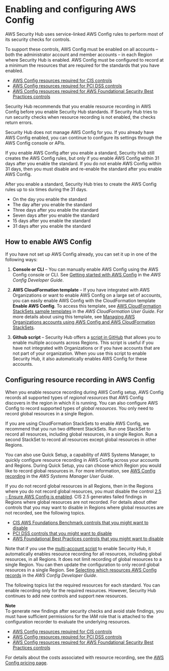 # Enabling and configuring AWS Config<a name="securityhub-prereq-config"></a>

AWS Security Hub uses service\-linked AWS Config rules to perform most of its security checks for controls\.

To support these controls, AWS Config must be enabled on all accounts – both the administrator account and member accounts – in each Region where Security Hub is enabled\. AWS Config must be configured to record at a minimum the resources that are required for the standards that you have enabled\.
+ [AWS Config resources required for CIS controls](securityhub-standards-cis-config-resources.md)
+ [AWS Config resources required for PCI DSS controls](securityhub-standards-pci-config-resources.md)
+ [AWS Config resources required for AWS Foundational Security Best Practices controls](standards-fsbp-config-resources.md)

Security Hub recommends that you enable resource recording in AWS Config before you enable Security Hub standards\. If Security Hub tries to run security checks when resource recording is not enabled, the checks return errors\.

Security Hub does not manage AWS Config for you\. If you already have AWS Config enabled, you can continue to configure its settings through the AWS Config console or APIs\.

If you enable AWS Config after you enable a standard, Security Hub still creates the AWS Config rules, but only if you enable AWS Config within 31 days after you enable the standard\. If you do not enable AWS Config within 31 days, then you must disable and re\-enable the standard after you enable AWS Config\.

After you enable a standard, Security Hub tries to create the AWS Config rules up to six times during the 31 days\.
+ On the day you enable the standard
+ The day after you enable the standard
+ Three days after you enable the standard
+ Seven days after you enable the standard
+ 15 days after you enable the standard
+ 31 days after you enable the standard

## How to enable AWS Config<a name="config-how-to-enable"></a>

If you have not set up AWS Config already, you can set it up in one of the following ways:

1. **Console or CLI** – You can manually enable AWS Config using the AWS Config console or CLI\. See [Getting started with AWS Config](https://docs.aws.amazon.com/config/latest/developerguide/getting-started.html) in the *AWS Config Developer Guide*\.

1. **AWS CloudFormation template** – If you have integrated with AWS Organizations or want to enable AWS Config on a large set of accounts, you can easily enable AWS Config with the CloudFormation template **Enable AWS Config**\. To access this template, see [AWS CloudFormation StackSets sample templates](https://docs.aws.amazon.com/AWSCloudFormation/latest/UserGuide/stacksets-sampletemplates.html) in the *AWS CloudFormation User Guide*\. For more details about using this template, see [Managing AWS Organizations accounts using AWS Config and AWS CloudFormation StackSets](http://aws.amazon.com/blogs/mt/managing-aws-organizations-accounts-using-aws-config-and-aws-cloudformation-stacksets/)\.

1. **Github script** – Security Hub offers a [script in GitHub](https://github.com/awslabs/aws-securityhub-multiaccount-scripts) that allows you to enable multiple accounts across Regions\. This script is useful if you have not integrated with Organizations or if you have accounts that are not part of your organization\. When you use this script to enable Security Hub, it also automatically enables AWS Config for these accounts\.

## Configuring resource recording in AWS Config<a name="config-resource-recording"></a>

When you enable resource recording during AWS Config setup, AWS Config records all supported types of *regional resources* that AWS Config discovers in the region in which it is running\. You can also configure AWS Config to record supported types of *global resources*\. You only need to record global resources in a single Region\.

If you are using CloudFormation StackSets to enable AWS Config, we recommend that you run two different StackSets\. Run one StackSet to record all resources, including global resources, in a single Region\. Run a second StackSet to record all resources except global resources in other Regions\.

You can also use Quick Setup, a capability of AWS Systems Manager, to quickly configure resource recording in AWS Config across your accounts and Regions\. During Quick Setup, you can choose which Region you would like to record global resources in\. For more information, see [AWS Config recording](https://docs.aws.amazon.com/systems-manager/latest/userguide/quick-setup-config.html) in the *AWS Systems Manager User Guide*\.

If you do not record global resources in all Regions, then in the Regions where you do not record global resources, you must disable the control [2\.5 – Ensure AWS Config is enabled](securityhub-cis-controls.md#securityhub-cis-controls-2.5)\. CIS 2\.5 generates failed findings in Regions where global resources are not recorded\. For details about other controls that you may want to disable in Regions where global resources are not recorded, see the following topics\.
+ [CIS AWS Foundations Benchmark controls that you might want to disable](securityhub-standards-cis-to-disable.md)
+ [PCI DSS controls that you might want to disable](securityhub-standards-pcidss-to-disable.md)
+ [AWS Foundational Best Practices controls that you might want to disable](securityhub-standards-fsbp-to-disable.md)

Note that if you use the [multi\-account script](https://github.com/awslabs/aws-securityhub-multiaccount-scripts) to enable Security Hub, it automatically enables resource recording for all resources, including global resources, in all Regions\. It does not limit recording of global resources to a single Region\. You can then update the configuration to only record global resources in a single Region\. See [Selecting which resources AWS Config records](https://docs.aws.amazon.com/config/latest/developerguide/select-resources.html) in the *AWS Config Developer Guide*\.

The following topics list the required resources for each standard\. You can enable recording only for the required resources\. However, Security Hub continues to add new controls and support new resources\.

**Note**  
To generate new findings after security checks and avoid stale findings, you must have sufficient permissions for the IAM role that is attached to the configuration recorder to evaluate the underlying resources\.
+ [AWS Config resources required for CIS controls](securityhub-standards-cis-config-resources.md)
+ [AWS Config resources required for PCI DSS controls](securityhub-standards-pci-config-resources.md)
+ [AWS Config resources required for AWS Foundational Security Best Practices controls](standards-fsbp-config-resources.md)

For details about the costs associated with resource recording, see the [AWS Config pricing page](http://aws.amazon.com/config/pricing/)\.